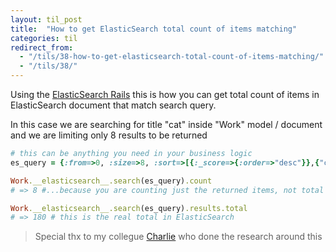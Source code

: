 ```yaml
---
layout: til_post
title:  "How to get ElasticSearch total count of items matching"
categories: til
redirect_from:
  - "/tils/38-how-to-get-elasticsearch-total-count-of-items-matching/"
  - "/tils/38/"
---
```


Using the [ElasticSearch Rails](https://github.com/elastic/elasticsearch-rails)
this is how you can get total count of items in ElasticSearch document
that match search query.

In this case we are searching for title "cat" inside "Work" model /
document and we are limiting only 8 results to be returned



```ruby
# this can be anything you need in your business logic
es_query = {:from=>0, :size=>8, :sort=>[{:_score=>{:order=>"desc"}},{"created_at"=>{"order"=>"desc"}}], :query=>{:bool=>{:must=>{:bool=>{:should=>[{:match=>{:title=>{:query=>"cat"}}}]}}}}}

Work.__elasticsearch__.search(es_query).count
# => 8 #...because you are counting just the returned items, not total

Work.__elasticsearch__.search(es_query).results.total
# => 180 # this is the real total in ElasticSearch


```


> Special thx to my collegue [Charlie](https://github.com/charlietarr1) who done the research around this
